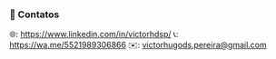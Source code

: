 ### 📱 Contatos

🌐: https://www.linkedin.com/in/victorhdsp/
📞: https://wa.me/5521989306866
✉️: victorhugods.pereira@gmail.com

